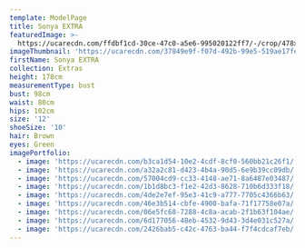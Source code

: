 ```yaml
---
template: ModelPage
title: Sonya EXTRA
featuredImage: >-
  https://ucarecdn.com/ffdbf1cd-30ce-47c0-a5e6-995020122ff7/-/crop/478x411/0,0/-/preview/
imageThumbnail: 'https://ucarecdn.com/37849e9f-f07d-492b-99e5-519ae17fec05/'
firstName: Sonya EXTRA
collection: Extras
height: 178cm
measurementType: bust
bust: 98cm
waist: 80cm
hips: 102cm
size: '12'
shoeSize: '10'
hair: Brown
eyes: Green
imagePortfolio:
  - image: 'https://ucarecdn.com/b3ca1d54-10e2-4cdf-8cf0-560bb21c26f1/'
  - image: 'https://ucarecdn.com/a32a2c81-d423-4b4a-90d5-6e9b39cc09db/'
  - image: 'https://ucarecdn.com/57004cd9-cc33-4148-ae71-8a6487e03487/'
  - image: 'https://ucarecdn.com/1b1d8bc3-f1e2-42d3-8628-710b6d333f18/'
  - image: 'https://ucarecdn.com/4de2e7ef-95e3-41c9-a777-7705c4366b63/'
  - image: 'https://ucarecdn.com/46e3b514-cbfe-4900-bafa-71f17758e07a/'
  - image: 'https://ucarecdn.com/06e5fc68-7288-4c8a-acab-2f1b63f104ae/'
  - image: 'https://ucarecdn.com/6d177056-48eb-4532-9d43-3d4e031c527a/'
  - image: 'https://ucarecdn.com/2426bab5-c42c-4763-ba44-f7f4cdcaf7eb/'
---
```


